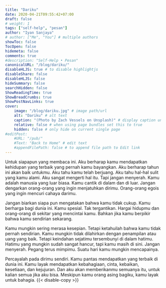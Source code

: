 ```yaml
---
title: "Dariku"
date: 2020-04-21T09:55:42+07:00
draft: false
# weight: 1
tags: ["self-help", "pesan"]
author: "Iyan Sanjaya"
# author: ["Me", "You"] # multiple authors
showToc: false
TocOpen: false
hidemeta: false
comments: true
#description: "Self-Help • Pesan"
canonicalURL: "/blog/dariku/"
disableHLJS: true # to disable highlightjs
disableShare: false
disableHLJS: false
hideSummary: false
searchHidden: false
ShowReadingTime: true
ShowBreadCrumbs: true
ShowPostNavLinks: true
cover:
    image: "/blog/dariku.jpg" # image path/url
    alt: "Dariku" # alt text
    caption: "(Photo by Zach Vessels on Unsplash)" # display caption under cover
    relative: false # when using page bundles set this to true
    hidden: false # only hide on current single page
#editPost:
    #URL: "/pub/"
    #Text: "Back to Home" # edit text
    #appendFilePath: false # to append file path to Edit link
---
```

Untuk siapapun yang membaca ini. Aku berharap kamu mendapatkan kehidupan yang terbaik yang pernah kamu bayangkan. Aku berharap tahun ini akan baik untukmu. Aku tahu kamu telah berjuang. Aku tahu hal-hal sulit yang kamu alami. Aku sangat mengerti hal itu. Tapi jangan menyerah. Kamu adalah manusia yang luar biasa. Kamu cantik di dalam dan di luar. Jangan dengarkan orang-orang yang ingin menjatuhkan dirimu. Orang-orang egois yang ingin mencuri cahaya darimu.

Jangan biarkan siapa pun mengatakan bahwa kamu tidak cukup. Kamu berharga bagi dunia ini. Kamu spesial. Tak tergantikan. Hargai hidupmu dan orang-orang di sekitar yang mencintai kamu. Bahkan jika kamu berpikir bahwa kamu sendirian sekarang.

Kamu mungkin sering merasa kesepian. Tetapi ketahuilah bahwa kamu tidak pernah sendirian. Kamu mungkin tidak dilahirkan dengan penampilan atau uang yang baik. Tetapi keindahan sejatimu tersembunyi di dalam hatimu. Hatimu yang mungkin sudah sangat hancur, tapi kamu masih di sini. Jangan menyerah. Pegang terus mimpimu. Suatu hari kamu mungkin mencapainya.

Percayalah pada dirimu sendiri. Kamu pantas mendapatkan yang terbaik di dunia ini. Kamu layak mendapatkan kebahagiaan, cinta, kebaikan, kesetiaan, dan kejujuran. Dan aku akan memberikanmu semuanya itu, untuk kalian semua jika aku bisa. Meskipun kamu orang asing bagiku, kamu layak untuk bahagia.
{{< disable-copy >}}